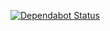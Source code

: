 [![Dependabot Status](https://api.dependabot.com/badges/status?host=github&repo=${repo-key})](https://dependabot.com)
